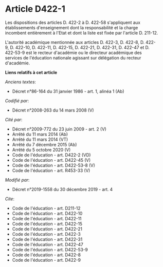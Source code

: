 # Article D422-1

Les dispositions des articles D. 422-2 à D. 422-58 s'appliquent aux établissements d'enseignement dont la responsabilité et
la charge incombent entièrement à l'Etat et dont la liste est fixée par l'article D. 211-12. 

L'autorité académique mentionnée aux articles D. 422-3, D. 422-8, D. 422-9, D. 422-10, D. 422-11, D. 422-15, D. 422-21, D.
422-31, D. 422-47 et D. 422-53-9 est le recteur d'académie ou le directeur académique des services de l'éducation nationale
agissant sur délégation du recteur d'académie.

**Liens relatifs à cet article**

_Anciens textes_:

  - Décret n°86-164 du 31 janvier 1986 - art. 1, alinéa 1 (Ab)

_Codifié par_:

  - Décret n°2008-263 du 14 mars 2008 (V)

_Cité par_:

  - Décret n°2009-772 du 23 juin 2009 - art. 2 (V)
  - Arrêté du 11 mars 2014 (Ab)
  - Arrêté du 11 mars 2014 (VT)
  - Arrêté du 7 décembre 2015 (Ab)
  - Arrêté du 5 octobre 2020 (V)
  - Code de l'éducation - art. D422-2 (VD)
  - Code de l'éducation - art. D422-45 (V)
  - Code de l'éducation - art. D422-53-8 (V)
  - Code de l'éducation - art. R453-33 (V)

_Modifié par_:

  - Décret n°2019-1558 du 30 décembre 2019 - art. 4

_Cite_:

  - Code de l'éducation - art. D211-12
  - Code de l'éducation - art. D422-10
  - Code de l'éducation - art. D422-11
  - Code de l'éducation - art. D422-15
  - Code de l'éducation - art. D422-21
  - Code de l'éducation - art. D422-3
  - Code de l'éducation - art. D422-31
  - Code de l'éducation - art. D422-47
  - Code de l'éducation - art. D422-53-9
  - Code de l'éducation - art. D422-8
  - Code de l'éducation - art. D422-9
